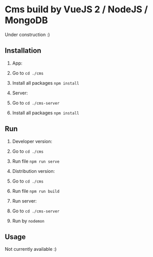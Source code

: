 # Cms build by VueJS 2 / NodeJS / MongoDB

Under construction :)

## Installation
1. App:
  1. Go to `cd ./cms`
  2. Install all packages `npm install`

3. Server:
  1. Go to `cd ./cms-server`
  2. Install all packages `npm install`

## Run
1. Developer version:
  1. Go to `cd ./cms`
  2. Run file `npm run serve`

2. Distribution version:
  1. Go to `cd ./cms`
  2. Run file `npm run build`

3. Run server:
  1. Go to `cd ./cms-server`
  2. Run by `nodemon`

## Usage
Not currently available :)
